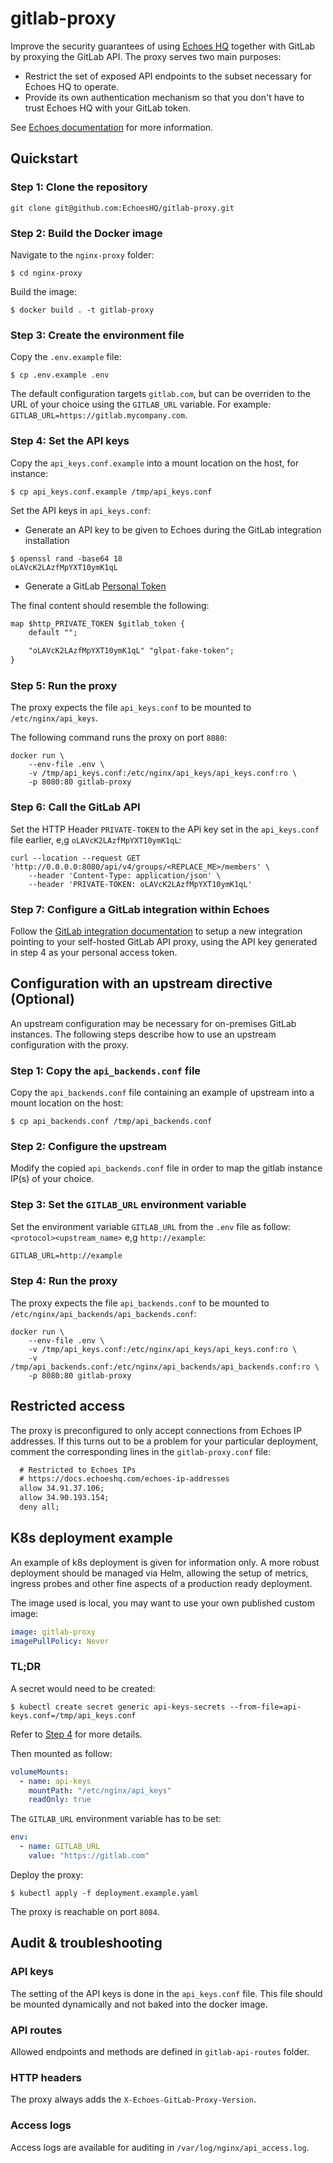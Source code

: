 # gitlab-proxy

Improve the security guarantees of using [Echoes HQ](https://echoeshq.com)
together with GitLab by proxying the GitLab API. The proxy serves two main
purposes:

- Restrict the set of exposed API endpoints to the subset necessary for Echoes
  HQ to operate.
- Provide its own authentication mechanism so that you don't have to trust
  Echoes HQ with your GitLab token.

See [Echoes documentation](https://docs.echoeshq.com/gitlab-api-proxy) for more
information.

## Quickstart

### Step 1: Clone the repository

```console
git clone git@github.com:EchoesHQ/gitlab-proxy.git
```

### Step 2: Build the Docker image

Navigate to the `nginx-proxy` folder:

```console
$ cd nginx-proxy
```

Build the image:

```console
$ docker build . -t gitlab-proxy
```

### Step 3: Create the environment file

Copy the `.env.example` file:

```console
$ cp .env.example .env
```

The default configuration targets `gitlab.com`, but can be overriden to the URL
of your choice using the `GITLAB_URL` variable. For example: `GITLAB_URL=https://gitlab.mycompany.com`.

### Step 4: Set the API keys

Copy the `api_keys.conf.example` into a mount location on the host, for instance:

```console
$ cp api_keys.conf.example /tmp/api_keys.conf
```

Set the API keys in `api_keys.conf`:

- Generate an API key to be given to Echoes during the GitLab integration installation

```console
$ openssl rand -base64 18
oLAVcK2LAzfMpYXT10ymK1qL
```

- Generate a GitLab [Personal Token](https://docs.gitlab.com/ee/user/profile/personal_access_tokens.html#create-a-personal-access-token)

The final content should resemble the following:

```txt
map $http_PRIVATE_TOKEN $gitlab_token {
    default "";

    "oLAVcK2LAzfMpYXT10ymK1qL" "glpat-fake-token";
}
```

### Step 5: Run the proxy

The proxy expects the file `api_keys.conf` to be mounted to `/etc/nginx/api_keys`.

The following command runs the proxy on port `8080`:

```console
docker run \
    --env-file .env \
    -v /tmp/api_keys.conf:/etc/nginx/api_keys/api_keys.conf:ro \
    -p 8080:80 gitlab-proxy
```

### Step 6: Call the GitLab API

Set the HTTP Header `PRIVATE-TOKEN` to the APi key set in the `api_keys.conf` file earlier, e,g `oLAVcK2LAzfMpYXT10ymK1qL`:

```console
curl --location --request GET 'http://0.0.0.0:8080/api/v4/groups/<REPLACE_ME>/members' \
    --header 'Content-Type: application/json' \
    --header 'PRIVATE-TOKEN: oLAVcK2LAzfMpYXT10ymK1qL'
```

### Step 7: Configure a GitLab integration within Echoes

Follow the [GitLab integration
documentation](https://docs.echoeshq.com/gitlab#iLeZv) to setup a new
integration pointing to your self-hosted GitLab API proxy, using the API key
generated in step 4 as your personal access token.

## Configuration with an upstream directive (Optional)

An upstream configuration may be necessary for on-premises GitLab instances.
The following steps describe how to use an upstream configuration with the
proxy.

### Step 1: Copy the `api_backends.conf` file

Copy the `api_backends.conf` file containing an example of upstream into a mount location on the host:

```console
$ cp api_backends.conf /tmp/api_backends.conf
```

### Step 2: Configure the upstream

Modify the copied `api_backends.conf` file in order to map the gitlab instance IP(s) of your choice.

### Step 3: Set the `GITLAB_URL` environment variable

Set the environment variable `GITLAB_URL` from the `.env` file as follow: `<protocol><upstream_name>` e,g `http://example`:

```txt
GITLAB_URL=http://example
```

### Step 4: Run the proxy

The proxy expects the file `api_backends.conf` to be mounted to `/etc/nginx/api_backends/api_backends.conf`:

```console
docker run \
    --env-file .env \
    -v /tmp/api_keys.conf:/etc/nginx/api_keys/api_keys.conf:ro \
    -v /tmp/api_backends.conf:/etc/nginx/api_backends/api_backends.conf:ro \
    -p 8080:80 gitlab-proxy
```

## Restricted access

The proxy is preconfigured to only accept connections from Echoes IP addresses.
If this turns out to be a problem for your particular deployment, comment the
corresponding lines in the `gitlab-proxy.conf` file:

```txt
  # Restricted to Echoes IPs
  # https://docs.echoeshq.com/echoes-ip-addresses
  allow 34.91.37.106;
  allow 34.90.193.154;
  deny all;
```

## K8s deployment example

An example of k8s deployment is given for information only.
A more robust deployment should be managed via Helm, allowing the setup of metrics, ingress
probes and other fine aspects of a production ready deployment.

The image used is local, you may want to use your own published custom image:

```yaml
image: gitlab-proxy
imagePullPolicy: Never
```

### TL;DR

A secret would need to be created:

```console
$ kubectl create secret generic api-keys-secrets --from-file=api-keys.conf=/tmp/api_keys.conf
```

Refer to [Step 4](#step-4-set-the-api-keys) for more details.

Then mounted as follow:

```yaml
volumeMounts:
  - name: api-keys
    mountPath: "/etc/nginx/api_keys"
    readOnly: true
```

The `GITLAB_URL` environment variable has to be set:

```yaml
env:
  - name: GITLAB_URL
    value: "https://gitlab.com"
```

Deploy the proxy:

```console
$ kubectl apply -f deployment.example.yaml
```

The proxy is reachable on port `8084`.

## Audit & troubleshooting

### API keys

The setting of the API keys is done in the `api_keys.conf` file. This file
should be mounted dynamically and not baked into the docker image.

### API routes

Allowed endpoints and methods are defined in `gitlab-api-routes` folder.

### HTTP headers

The proxy always adds the `X-Echoes-GitLab-Proxy-Version`.

### Access logs

Access logs are available for auditing in `/var/log/nginx/api_access.log`.
